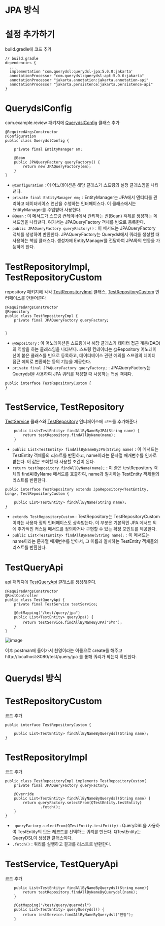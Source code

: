 # JPA 방식
# 설정 추가하기
build.gradle에 코드 추가
```
// build.gradle
dependencies {
  ...
  implementation 'com.querydsl:querydsl-jpa:5.0.0:jakarta'
  annotationProcessor "com.querydsl:querydsl-apt:5.0.0:jakarta"
  annotationProcessor "jakarta.annotation:jakarta.annotation-api"
  annotationProcessor "jakarta.persistence:jakarta.persistence-api"
}
```

# QuerydslConfig
com.example.review 패키지에 [QuerydslConfig](https://github.com/skcy1515/Study-Record/blob/main/Spring/%EC%A5%AC%EC%A5%AC%EC%99%80%20%ED%95%A8%EA%BB%98%20%ED%95%98%EB%A3%A8%EB%A7%8C%EC%97%90%20%EC%8B%9C%EC%9E%91%ED%95%98%EB%8A%94%20%EB%B0%B1%EC%97%94%EB%93%9C/review/src/main/java/com/example/review/QuerydslConfig.java) 클래스 추가
```
@RequiredArgsConstructor
@Configuration
public class QuerydslConfig {

    private final EntityManager em;

    @Bean
    public JPAQueryFactory queryFactory() {
        return new JPAQueryFactory(em);
    }
}
```
- `@Configuration` : 이 어노테이션은 해당 클래스가 스프링의 설정 클래스임을 나타낸다.
- `private final EntityManager em;` : EntityManager는 JPA에서 엔티티를 관리하고 데이터베이스 연산을 수행하는 인터페이스다. 이 클래스에서는 EntityManager를 주입받아 사용한다.
- `@Bean` : 이 메서드가 스프링 컨테이너에서 관리하는 빈(Bean) 객체를 생성하는 메서드임을 나타낸다. 여기서는 JPAQueryFactory 객체를 빈으로 등록한다.
- `public JPAQueryFactory queryFactory()` : 이 메서드는 JPAQueryFactory 객체를 생성하여 반환한다. JPAQueryFactory는 Querydsl에서 쿼리를 생성할 때 사용하는 핵심 클래스다. 생성자에 EntityManager를 전달하여 JPA와의 연동을 가능하게 한다.

# TestRepositoryImpl, TestRepositoryCustom
repository 패키지에 각각 [TestRepositoryImpl](https://github.com/skcy1515/Study-Record/blob/main/Spring/%EC%A5%AC%EC%A5%AC%EC%99%80%20%ED%95%A8%EA%BB%98%20%ED%95%98%EB%A3%A8%EB%A7%8C%EC%97%90%20%EC%8B%9C%EC%9E%91%ED%95%98%EB%8A%94%20%EB%B0%B1%EC%97%94%EB%93%9C/review/src/main/java/com/example/review/repository/TestRepositoryImpl.java) 클래스, [TestRepositoryCustom](https://github.com/skcy1515/Study-Record/blob/main/Spring/%EC%A5%AC%EC%A5%AC%EC%99%80%20%ED%95%A8%EA%BB%98%20%ED%95%98%EB%A3%A8%EB%A7%8C%EC%97%90%20%EC%8B%9C%EC%9E%91%ED%95%98%EB%8A%94%20%EB%B0%B1%EC%97%94%EB%93%9C/review/src/main/java/com/example/review/repository/TestRepositoryCustom.java) 인터페이스를 만들어준다
```
@RequiredArgsConstructor
@Repository
public class TestRepositoryImpl {
    private final JPAQueryFactory queryFactory;

    
}
```
- `@Repository` : 이 어노테이션은 스프링에서 해당 클래스가 데이터 접근 계층(DAO)의 역할을 하는 클래스임을 나타낸다. 스프링 컨테이너는 @Repository 어노테이션이 붙은 클래스를 빈으로 등록하고, 데이터베이스 관련 예외를 스프링의 데이터 접근 예외로 변환하는 등의 기능을 제공한다.
- `private final JPAQueryFactory queryFactory;` : JPAQueryFactory는 Querydsl을 사용하여 JPA 쿼리를 작성할 때 사용하는 핵심 객체다.

```
public interface TestRepositoryCustom {
}
```

# TestService, TestRepository
[TestService](https://github.com/skcy1515/Study-Record/blob/main/Spring/%EC%A5%AC%EC%A5%AC%EC%99%80%20%ED%95%A8%EA%BB%98%20%ED%95%98%EB%A3%A8%EB%A7%8C%EC%97%90%20%EC%8B%9C%EC%9E%91%ED%95%98%EB%8A%94%20%EB%B0%B1%EC%97%94%EB%93%9C/review/src/main/java/com/example/review/service/TestService.java) 클래스와 [TestRepository](https://github.com/skcy1515/Study-Record/blob/main/Spring/%EC%A5%AC%EC%A5%AC%EC%99%80%20%ED%95%A8%EA%BB%98%20%ED%95%98%EB%A3%A8%EB%A7%8C%EC%97%90%20%EC%8B%9C%EC%9E%91%ED%95%98%EB%8A%94%20%EB%B0%B1%EC%97%94%EB%93%9C/review/src/main/java/com/example/review/repository/TestRepository.java) 인터페이스에 코드를 추가해준다
```
    public List<TestEntity> findAllByNameByJPA(String name) {
        return testRepository.findAllByName(name);
    }
```
- `public List<TestEntity> findAllByNameByJPA(String name)` : 이 메서드는 TestEntity 객체들의 리스트를 반환하고, name이라는 문자열 매개변수를 인자로 받는다. 이 값은 조회할 때 사용할 조건이 된다.
- `return testRepository.findAllByName(name);` : 이 줄은 testRepository 객체의 findAllByName 메서드를 호출하여, name과 일치하는 TestEntity 객체들의 리스트를 반환한다.

```
public interface TestRepository extends JpaRepository<TestEntity, Long>, TestRepositoryCustom {

    public List<TestEntity> findAllByName(String name);
}
```
- `extends TestRepositoryCustom` : TestRepository는 TestRepositoryCustom이라는 사용자 정의 인터페이스도 상속받는다. 이 부분은 기본적인 JPA 메서드 외에 추가적인 커스텀 메서드를 정의하거나 구현할 수 있는 확장 포인트를 제공한다.
- `public List<TestEntity> findAllByName(String name);` : 이 메서드는 name이라는 문자열 매개변수를 받아서, 그 이름과 일치하는 TestEntity 객체들의 리스트를 반환한다.

# TestQueryApi
api 패키지에 [TestQueryApi](https://github.com/skcy1515/Study-Record/blob/main/Spring/%EC%A5%AC%EC%A5%AC%EC%99%80%20%ED%95%A8%EA%BB%98%20%ED%95%98%EB%A3%A8%EB%A7%8C%EC%97%90%20%EC%8B%9C%EC%9E%91%ED%95%98%EB%8A%94%20%EB%B0%B1%EC%97%94%EB%93%9C/review/src/main/java/com/example/review/api/TestQueryApi.java) 클래스를 생성해준다.
```
@RequiredArgsConstructor
@RestController
public class TestQueryApi {
    private final TestService testService;

    @GetMapping("/test/query/jpa")
    public List<TestEntity> queryJpa() {
        return testService.findAllByNameByJPA("찬영");
    }
}
```

![image](https://github.com/user-attachments/assets/71f2d138-b1f6-4e4b-a331-4685d1640045)

이후 postman에 들어가서 찬영이라는 이름으로 create를 해주고 http://localhost:8080/test/query/jpa 를 통해 쿼리가 되는지 확인한다.

# Querydsl 방식
# TestRepositoryCustom
코드 추가
```
public interface TestRepositoryCustom {

    public List<TestEntity> findAllByNameByQuerydsl(String name);
}
```

# TestRepositoryImpl
코드 추가
```
public class TestRepositoryImpl implements TestRepositoryCustom{
    private final JPAQueryFactory queryFactory;

    @Override
    public List<TestEntity> findAllByNameByQuerydsl(String name) {
        return queryFactory.selectFrom(QTestEntity.testEntity)
                .fetch();
    }
}
```
- ` queryFactory.selectFrom(QTestEntity.testEntity)` : QueryDSL을 사용하여 TestEntity의 모든 레코드를 선택하는 쿼리를 만든다. QTestEntity는 QueryDSL이 생성한 클래스이다.
- `.fetch()` : 쿼리를 실행하고 결과를 리스트로 반환한다.

# TestService, TestQueryApi
코드 추가
```
    public List<TestEntity> findAllByNameByQuerydsl(String name){
        return testRepository.findAllByNameByQuerydsl(name);
    }
```

```
    @GetMapping("/test/query/querydsl")
    public List<TestEntity> queryQuerydsl() {
        return testService.findAllByNameByQuerydsl("찬영");
    }
```

